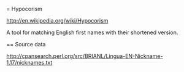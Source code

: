 = Hypocorism

http://en.wikipedia.org/wiki/Hypocorism

A tool for matching English first names with their shortened version.

== Source data

http://cpansearch.perl.org/src/BRIANL/Lingua-EN-Nickname-1.17/nicknames.txt